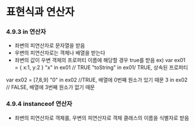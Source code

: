 # 표현식과 연산자

### 4.9.3 in 연산자
- 좌변의 피연산자로 문자열을 받음
- 우변의 피연산자로는 객체나 배열을 받는다
- 좌변의 값이 우변 객체의 프로퍼티 이름에 해당할 경우 true를 받음
ex) 
var ex01 = { x:1, y:2 }
"x" in ex01 // TRUE
"toString" in ex01/ TRUE, 상속된 프로퍼티

var ex02 = [7,8,9]
"0" in ex02 //TRUE, 배열에 0번째 원소가 있기 때문
3 in ex02 // FALSE, 배열에 3번째 원소가 없기 때문

### 4.9.4 instanceof 연산자
- 좌변의 피연산자로 객체를, 우변의 피연산자로 객체 클래스의 이름을 식별자로 받음
